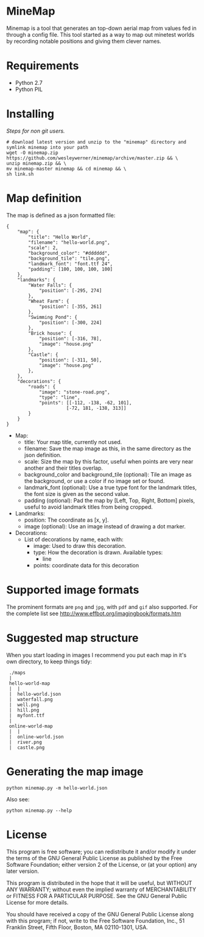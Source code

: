 # MineMap

Minemap is a tool that generates an top-down aerial map from values fed in through a config file. This tool started as a way to map out minetest worlds by recording notable positions and giving them clever names.

# Requirements

* Python 2.7
* Python PIL

# Installing

_Steps for non git users._

    # download latest version and unzip to the "minemap" directory and symlink minemap into your path
    wget -O minemap.zip https://github.com/wesleywerner/minemap/archive/master.zip && \
    unzip minemap.zip && \
    mv minemap-master minemap && cd minemap && \
    sh link.sh

# Map definition

The map is defined as a json formatted file:

    {
        "map": {
            "title": "Hello World",
            "filename": "hello-world.png",
            "scale": 2,
            "background_color": "#dddddd",
            "background_tile": "tile.png",
            "landmark_font": "font.ttf 24",
            "padding": [100, 100, 100, 100]
        },
        "landmarks": {
            "Water Falls": {
                "position": [-295, 274]
            },
            "Wheat Farm": {
                "position": [-355, 261]
            },
            "Swimming Pond": {
                "position": [-300, 224]
            },
            "Brick house": {
                "position": [-316, 78],
                "image": "house.png"
            },
            "Castle": {
                "position": [-311, 50],
                "image": "house.png"
            },
        },
        "decorations": {
            "roads": {
                "image": "stone-road.png",
                "type": "line",
                "points": [[-112, -138, -62, 101],
                          [-72, 181, -138, 313]]
            }
        }
    }

 * Map:
    * title: Your map title, currently not used.
    * filename: Save the map image as this, in the same directory as the json definition.
    * scale: Size the map by this factor, useful when points are very near another and their titles overlap.
    * background_color and background_tile (optional): Tile an image as the background, or use a color if no image set or found.
    * landmark_font (optional): Use a true type font for the landmark titles, the font size is given as the second value.
    * padding (optional): Pad the map by [Left, Top, Right, Bottom] pixels, useful to avoid landmark titles from being cropped.
 * Landmarks:
    * position: The coordinate as [x, y].
    * image (optional): Use an image instead of drawing a dot marker.
 * Decorations:
    * List of decorations by name, each with:
        * image: Used to draw this decoration.
        * type: How the decoration is drawn. Available types:
            * line
        * points: coordinate data for this decoration

# Supported image formats

The prominent formats are `png` and `jpg`, with `pdf` and `gif` also supported. For the complete list see http://www.effbot.org/imagingbook/formats.htm

# Suggested map structure

When you start loading in images I recommend you put each map in it's own directory, to keep things tidy:

     ./maps
     |
     hello-world-map
     |  |
     |  hello-world.json
     |  waterfall.png
     |  well.png
     |  hill.png
     |  myfont.ttf
     |
     online-world-map
     |  |
     |  online-world.json
     |  river.png
     |  castle.png

# Generating the map image

    python minemap.py -m hello-world.json

Also see:

    python minemap.py --help

# License

This program is free software; you can redistribute it and/or modify
it under the terms of the GNU General Public License as published by
the Free Software Foundation; either version 2 of the License, or
(at your option) any later version.

This program is distributed in the hope that it will be useful,
but WITHOUT ANY WARRANTY; without even the implied warranty of
MERCHANTABILITY or FITNESS FOR A PARTICULAR PURPOSE.  See the
GNU General Public License for more details.

You should have received a copy of the GNU General Public License
along with this program; if not, write to the Free Software
Foundation, Inc., 51 Franklin Street, Fifth Floor, Boston,
MA 02110-1301, USA.
